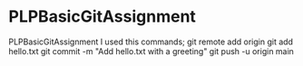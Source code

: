 # PLPBasicGitAssignment
PLPBasicGitAssignment
I used this commands;
git remote add origin <repository-url>
git add hello.txt
git commit -m "Add hello.txt with a greeting"
 git push -u origin main

